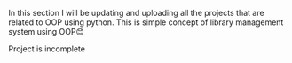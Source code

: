 In this section I will be updating and uploading all the projects that are related to OOP using python.
This is simple concept of library management system  using OOP😊

Project is incomplete 

